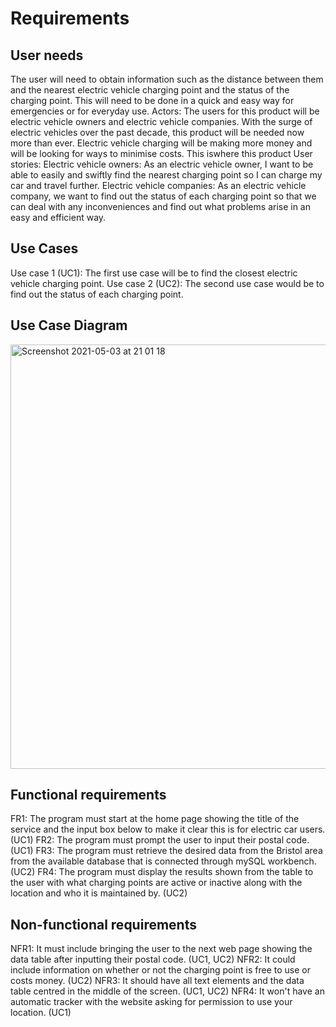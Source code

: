 # Requirements  

## User needs
The user will need to obtain information such as the distance between them and the nearest electric vehicle charging point and the status of the charging point. This will need to be done in a quick and easy way for emergencies or for everyday use.
Actors:
 The users for this product will be electric vehicle owners and electric vehicle companies. With the surge of electric vehicles over the past decade, this product will be needed now more than ever. Electric vehicle charging will be making more money and will be looking for ways to minimise costs. This iswhere this product 
User stories:
Electric vehicle owners:
As an electric vehicle owner, I want to be able to easily and swiftly find the nearest charging point so I can charge my car and travel further.
Electric vehicle companies:
As an electric vehicle company, we want to find out the status of each charging point so that we can deal with any inconveniences and find out what problems arise in an easy and efficient way.
## Use Cases
Use case 1 (UC1): 
The first use case will be to find the closest electric vehicle charging point.
Use case 2 (UC2): 
The second use case would be to find out the status of each charging point.

## Use Case Diagram

<img width="679" alt="Screenshot 2021-05-03 at 21 01 18" src="https://user-images.githubusercontent.com/83363471/116926803-be018b00-ac52-11eb-8dad-6e0acfaf44ec.png">


## Functional requirements
FR1: The program must start at the home page showing the title of the service and the input box below to make it clear this is for electric car users. (UC1)
FR2: The program must prompt the user to input their postal code. (UC1)
FR3: The program must retrieve the desired data from the Bristol area from the available database that is connected through mySQL workbench. (UC2)
FR4: The program must display the results shown from the table to the user with what charging points are active or inactive along with the location and who it is maintained by. (UC2)

## Non-functional requirements
NFR1: It must include bringing the user to the next web page showing the data table after inputting their postal code. (UC1, UC2)
NFR2: It could include information on whether or not the charging point is free to use or costs money. (UC2)
NFR3: It should have all text elements and the data table centred in the middle of the screen. (UC1, UC2)
NFR4: It won't have an automatic tracker with the website asking for permission to use your location. (UC1)
